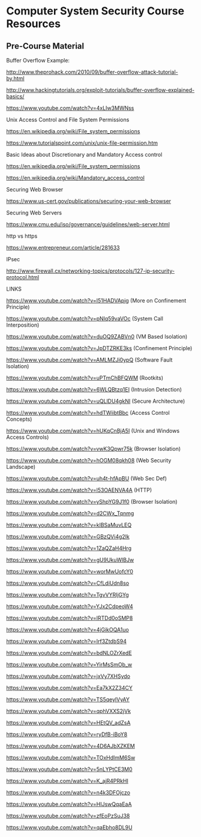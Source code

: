 # Computer System Security Course Resources


## Pre-Course Material

Buffer Overflow Example:

http://www.theprohack.com/2010/09/buffer-overflow-attack-tutorial-by.html

http://www.hackingtutorials.org/exploit-tutorials/buffer-overflow-explained-basics/

https://www.youtube.com/watch?v=4xLIw3MWNss

Unix Access Control and File System Permissions

https://en.wikipedia.org/wiki/File_system_permissions

https://www.tutorialspoint.com/unix/unix-file-permission.htm

Basic Ideas about Discretionary and Mandatory Access control

https://en.wikipedia.org/wiki/File_system_permissions

https://en.wikipedia.org/wiki/Mandatory_access_control

Securing Web Browser

https://www.us-cert.gov/publications/securing-your-web-browser

Securing Web Servers

https://www.cmu.edu/iso/governance/guidelines/web-server.html

http vs https

https://www.entrepreneur.com/article/281633

IPsec

http://www.firewall.cx/networking-topics/protocols/127-ip-security-protocol.html






LINKS

https://www.youtube.com/watch?v=I51HADVApig (More on Confinement Principle)

https://www.youtube.com/watch?v=pNlq59vaVOc (System Call Interposition)

https://www.youtube.com/watch?v=duOQ9ZABVn0 (VM Based Isolation)

https://www.youtube.com/watch?v=JpDTZRKE3ks (Confinement Principle)

https://www.youtube.com/watch?v=AMLMZJi0ypQ (Software Fault Isolation)

https://www.youtube.com/watch?v=uPTmChBFQWM (Rootkits)

https://www.youtube.com/watch?v=6WLQBtzq1EI (Intrusion Detection)



https://www.youtube.com/watch?v=uQLlDU4gkNI (Secure Architecture)

https://www.youtube.com/watch?v=hdTWiibtBbc (Access Control Concepts)

https://www.youtube.com/watch?v=hUKqCnBjA5I (Unix and Windows Access Controls)

https://www.youtube.com/watch?v=vwK3Qpwr75k (Browser Isolation)

https://www.youtube.com/watch?v=hOGM08qkh08 (Web Security Landscape)

https://www.youtube.com/watch?v=uh4t-hfApBU (Web Sec Def)

https://www.youtube.com/watch?v=l53OAENVA4A (HTTP)

https://www.youtube.com/watch?v=yShpYG9J1f0 (Browser Isolation)

https://www.youtube.com/watch?v=d2CWx_Tqnmg

https://www.youtube.com/watch?v=kIBSaMuvLEQ



https://www.youtube.com/watch?v=GBzQVi4g2Ik

https://www.youtube.com/watch?v=1ZaQZaH4Hrg

https://www.youtube.com/watch?v=gU9UkuWlBJw

https://www.youtube.com/watch?v=worMwUofcY0

https://www.youtube.com/watch?v=CfLdiUdn8so

https://www.youtube.com/watch?v=TgvVYRIjGYg



https://www.youtube.com/watch?v=YJx2CdpeoW4

https://www.youtube.com/watch?v=IRTDd0oSMP8

https://www.youtube.com/watch?v=4jGikOQA1uo

https://www.youtube.com/watch?v=Irf3ZtdbS94

https://www.youtube.com/watch?v=bdNLOZrXedE

https://www.youtube.com/watch?v=YirMsSmOb_w

https://www.youtube.com/watch?v=jxVy7XHSydo

https://www.youtube.com/watch?v=Ea7kX2Z34CY

https://www.youtube.com/watch?v=TS5qeylVyAY

https://www.youtube.com/watch?v=qphVXXS2jVk

https://www.youtube.com/watch?v=HEtQV_adZsA




https://www.youtube.com/watch?v=ryDfB-iBoY8

https://www.youtube.com/watch?v=4D6AJbXZKEM

https://www.youtube.com/watch?v=TOxHdImM6Sw

https://www.youtube.com/watch?v=5nLYPtCE3M0

https://www.youtube.com/watch?v=K_ajR4PRkHI

https://www.youtube.com/watch?v=n4k3DFOjczo

https://www.youtube.com/watch?v=HIJswQqaEaA

https://www.youtube.com/watch?v=zfEoPzSuJ38

https://www.youtube.com/watch?v=qaEbho8DL9U


